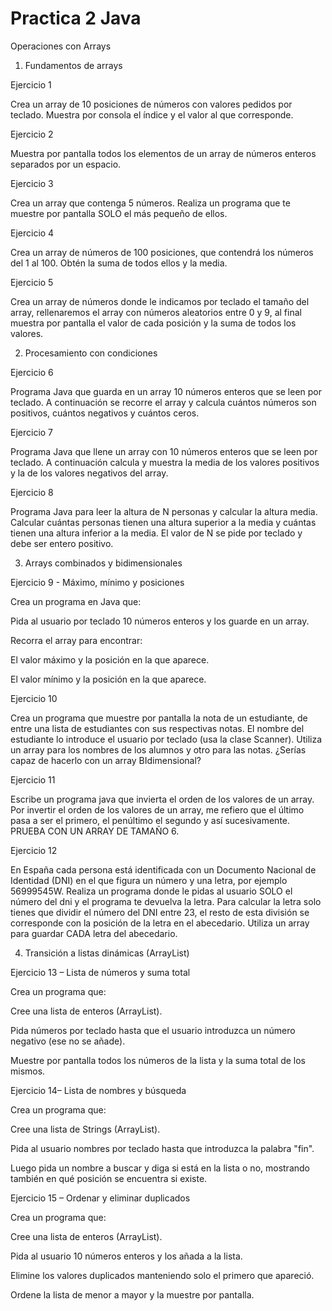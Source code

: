 # Practica 2 Java

Operaciones con Arrays

1. Fundamentos de arrays

Ejercicio 1

Crea un array de 10 posiciones de números con valores pedidos por teclado. Muestra por consola el índice y el valor al que corresponde.

Ejercicio 2

Muestra por pantalla todos los elementos de un array de números enteros separados por un espacio.

Ejercicio 3

Crea un array que contenga 5 números. Realiza un programa que te muestre por pantalla SOLO el más pequeño de ellos.

Ejercicio 4

Crea un array de números de 100 posiciones, que contendrá los números del 1 al 100. Obtén la suma de todos ellos y la media.

Ejercicio 5

Crea un array de números donde le indicamos por teclado el tamaño del array, rellenaremos el array con números aleatorios entre 0 y 9, al final muestra por pantalla el valor de cada posición y la suma de todos los valores.

2. Procesamiento con condiciones

Ejercicio 6

Programa Java que guarda en un array 10 números enteros que se leen por teclado. A continuación se recorre el array y calcula cuántos números son positivos, cuántos negativos y cuántos ceros.

Ejercicio 7

Programa Java que llene un array con 10 números enteros que se leen por teclado. A continuación calcula y muestra la media de los valores positivos y la de los valores negativos del array.

Ejercicio 8

Programa Java para leer la altura de N personas y calcular la altura media. Calcular cuántas personas tienen una altura superior a la media y cuántas tienen una altura inferior a la media. El valor de N se pide por teclado y debe ser entero positivo.

3. Arrays combinados y bidimensionales

Ejercicio 9 - Máximo, mínimo y posiciones

Crea un programa en Java que:

Pida al usuario por teclado 10 números enteros y los guarde en un array.

Recorra el array para encontrar:

El valor máximo y la posición en la que aparece.

El valor mínimo y la posición en la que aparece.

Ejercicio 10

Crea un programa que muestre por pantalla la nota de un estudiante, de entre una lista de estudiantes con sus respectivas notas. El nombre del estudiante lo introduce el usuario por teclado (usa la clase Scanner). Utiliza un array para los nombres de los alumnos y otro para las notas. ¿Serías capaz de hacerlo con un array BIdimensional?

Ejercicio 11

Escribe un programa java que invierta el orden de los valores de un array. Por invertir el orden de los valores de un array, me refiero que el último pasa a ser el primero, el penúltimo el segundo y así sucesivamente. PRUEBA CON UN ARRAY DE TAMAÑO 6.

Ejercicio 12

En España cada persona está identificada con un Documento Nacional de Identidad (DNI) en el que figura un número y una letra, por ejemplo 56999545W. Realiza un programa donde le pidas al usuario SOLO el número del dni y el programa te devuelva la letra. Para calcular la letra solo tienes que dividir el número del DNI entre 23, el resto de esta división se corresponde con la posición de la letra en el abecedario. Utiliza un array para guardar CADA letra del abecedario. 

4. Transición a listas dinámicas (ArrayList)

Ejercicio 13 – Lista de números y suma total

Crea un programa que:

Cree una lista de enteros (ArrayList<Integer>).

Pida números por teclado hasta que el usuario introduzca un número negativo (ese no se añade).

Muestre por pantalla todos los números de la lista y la suma total de los mismos.

Ejercicio 14– Lista de nombres y búsqueda

Crea un programa que:

Cree una lista de Strings (ArrayList<String>).

Pida al usuario nombres por teclado hasta que introduzca la palabra "fin".

Luego pida un nombre a buscar y diga si está en la lista o no, mostrando también en qué posición se encuentra si existe.

Ejercicio 15 – Ordenar y eliminar duplicados

Crea un programa que:

Cree una lista de enteros (ArrayList<Integer>).

Pida al usuario 10 números enteros y los añada a la lista.

Elimine los valores duplicados manteniendo solo el primero que apareció.

Ordene la lista de menor a mayor y la muestre por pantalla.

